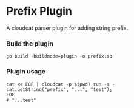 # Prefix Plugin
A cloudcat parser plugin for adding string prefix.
### Build the plugin
```shell
go build -buildmode=plugin -o prefix.so
```
### Plugin usage
```shell
cat << EOF | cloudcat -p $(pwd) run -s -
cat.getString("prefix", "...", "test");
EOF
# "...test"
```